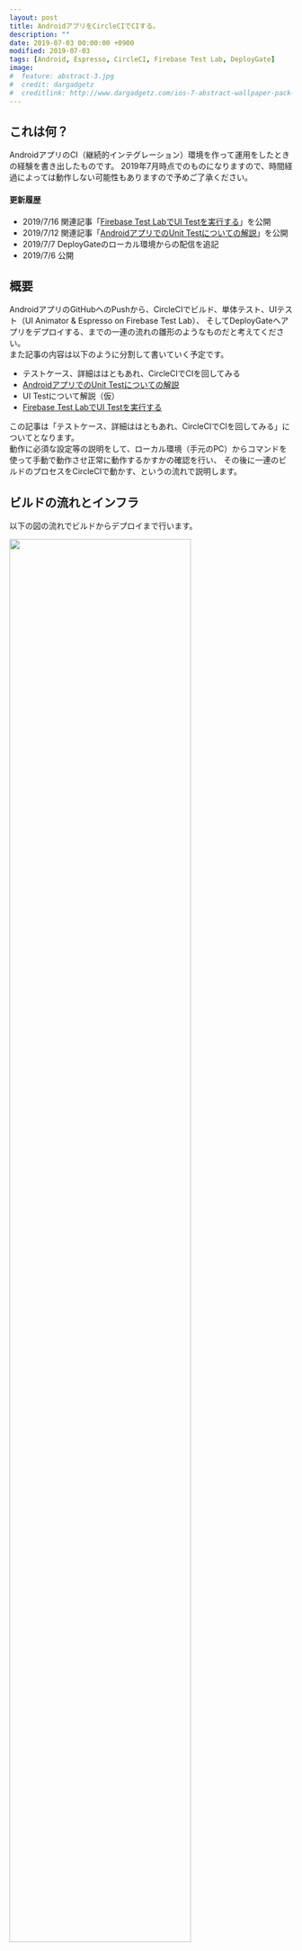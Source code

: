 ```yaml
---
layout: post
title: AndroidアプリをCircleCIでCIする。
description: ""
date: 2019-07-03 00:00:00 +0900
modified: 2019-07-03
tags: [Android, Espresso, CircleCI, Firebase Test Lab, DeployGate]
image:
#  feature: abstract-3.jpg
#  credit: dargadgetz
#  creditlink: http://www.dargadgetz.com/ios-7-abstract-wallpaper-pack-for-iphone-5-and-ipod-touch-retina/
---
```


## これは何？
AndroidアプリのCI（継続的インテグレーション）環境を作って運用をしたときの経験を書き出したものです。
2019年7月時点でのものになりますので、時間経過によっては動作しない可能性もありますので予めご了承ください。

#### 更新履歴

- 2019/7/16 関連記事「[Firebase Test LabでUI Testを実行する](./2019/07/10/ci-android-firebase-00.html)」を公開
- 2019/7/12 関連記事「[AndroidアプリでのUnit Testについての解説](./2019/07/10/ci-android-unittest-00.html)」を公開
- 2019/7/7 DeployGateのローカル環境からの配信を追記
- 2019/7/6 公開

## 概要
AndroidアプリのGitHubへのPushから、CircleCIでビルド、単体テスト、UIテスト（UI Animator & Espresso on Firebase Test Lab）、
そしてDeployGateへアプリをデプロイする、までの一連の流れの雛形のようなものだと考えてください。  
また記事の内容は以下のように分割して書いていく予定です。
- テストケース、詳細ははともあれ、CircleCIでCIを回してみる
- [AndroidアプリでのUnit Testについての解説](./2019/07/10/ci-android-unittest-00.html)
- UI Testについて解説（仮）
- [Firebase Test LabでUI Testを実行する](./2019/07/10/ci-android-firebase-00.html)

この記事は「テストケース、詳細ははともあれ、CircleCIでCIを回してみる」についてとなります。  
動作に必須な設定等の説明をして、ローカル環境（手元のPC）からコマンドを使って手動で動作させ正常に動作するかすかの確認を行い、
その後に一連のビルドのプロセスをCircleCIで動かす、というの流れで説明します。

## ビルドの流れとインフラ
以下の図の流れでビルドからデプロイまで行います。
<div class="post-image-center">
<img src="{{ site.url }}/images/2019/07/20190703-circleci_firebase_00.png" width="80%" />
</div>

1. 開発者がGitHubにコードをCommitしPushする
2. CircleCIでビルドのプロセスが開始され、Unitテストが実行される
3. UIテスト実行の為、CicleCIがFirebaseに向けてアプリ、テストケースを配信しUIテストを実行する
4. Firebase Test LabでUIテストが実行が完了したらレポートをCircleCIに配信する
5. DeployGateに向けてアプリを配信する

### 利用するインフラ
上記のプロセスを実行する為に、以下のインフラを利用します。おなじみの名前ばかりかもしれませんが・・・
- <p style="font-weight:bold;margin:0;"><a href="https://github.com">GitHub</a></p> Gitで操作するリポジトリを提供するクラウドサービス
- <p style="font-weight:bold;margin:0;"><a href="https://circleci.com/">CircleCI</a></p> CIを行ってくれるクラウドサービス
- <p style="font-weight:bold;margin:0;"><a href="https://console.firebase.google.com/">Firebase Test Lab</a></p>Google社が提供するmBaaSが提供するサービスの1つで、UIテスト（Espresso、UI Automator 2.0、XCTest）をクラウドで行うサービス
- <p style="font-weight:bold;margin:0;"><a href="https://deploygate.com/">Deploy Gate</a></p> ストア（Google Play、App Store）を通さないアプリ配布を実現するサービス（ベータテスト等に利用できる）

### 今回利用するAndroidのサンプルアプリ

#### ＞ サンプルアプリのコード
Unit Test、UI Testを行う為に強引に実装している部分があります。

- [UI Test Sample App](https://github.com/ryoyakawai/uitest_sample_android)

#### ＞ 機能の説明
サンプルアプリの機能は以下の通りです。

- 画面右下の赤色のFabをタップするとデバイスへのファイル書き込みの許可を求められる。
- デバイスへのファイル書き込みの許可の状態に関係なく、画面中央の文字列「Hello World!!」が「1」に変化する
- 更に、画面右下の赤色のFabをタップすると、タップ毎に1つづつインクリメントされた数字が表示される
- 画面右上の3点リーダをタップすると「Reset Counter」のボタンが出現し、タップするとカウンタが「0」に変化する

こんな↓動作をするアプリです。

<div class="post-image-center">
<img src="{{ site.url }}/images/2019/07/20190703-uitestsampleapp_00.png" style="border-radius:8px"/>
</div>

## サンプルアプリの実装のアーキテクチャ
サンプルアプリのアーキテクチャはMVP(Model-View-Presenter)で構成されていて、Activityは1つです。  
また今回のサンプルアプリの仕様（上記）ですと、Model（DB、API等のデータソース）が必要のないアプリになってしまいますが、
Unit Testの為、外部のREST APIへ接続を行い、データを取得しConsole出力をするロジックが無駄に実装しています。  
アーキテクチャは図にすると以下のような構成です。図内では、Classが1つのブロックになっていて、ブロックの上部に白文字はInterfaceです。
例えば、MainActivityPresenterはMainActivityPresenterContractのInterfaceで構成されたClass、
よって、MainActivityInteractorはInterfaceを規定していないClassであることを表しています。

<div class="post-image-center">
<img src="{{ site.url }}/images/2019/07/20190703-mvp-diagram-00.png" width="90%"/>
</div>

それでは、できるだけサクッとCircleCIでCIを回してみましょう。

## 事前準備：リポジトリを作成する
実際に動作させる場合は、上記のURLのコードをFork等をして自前で専用のリポジトリGitHubにご用意ください。

## <a name="aboutunittest">Unit Testについて
（関連記事「[AndroidアプリでのUnit Testについての解説](./2019/07/10/ci-android-unittest-00.html)」）  
  
[JUnit](https://junit.org/junit4/)を使ってUnit Testを実行します。AndroidでのUnit Testの定番です。
モックは[Mockito](https://site.mockito.org/)を使います。
サンプルアプリのUnit TestはPresenterとやり取りを横取りする形で行います。
上の図の **「Point for Unit Testing」** と書かれた矢印のポイントがそこです。

### Unit Testの概要
コードは[このディレクトリ](https://github.com/ryoyakawai/uitest_sample_android/tree/master/app/src/test/java/com/example/uitestsample)に配置しています。

Unit Testのスクリプトはこのファイルです。

- [MainActivityUnitTest.kt](https://github.com/ryoyakawai/uitest_sample_android/blob/master/app/src/test/java/com/example/uitestsample/MainActivityUnitTest.kt)

共通で使うであろう機能をMethod化して集めたClassがこちら。

- [unittestuitls/UnitTestUitls.kt](https://github.com/ryoyakawai/uitest_sample_android/blob/master/app/src/test/java/com/example/uitestsample/unittestuitls/UnitTestUitls.kt)

テストとしては、先程説明したModelにアプリの動作に対しては無駄に実装したREST APIへ接続するロジックを使います。
REST APIからデータを取得し、取得したデータを元に正しくViewに反映される動作をするかの確認を行うのが目的です。  
サンプルアプリの接続先REST APIは[JSONPlaceholder](https://jsonplaceholder.typicode.com/)です。接続するURLは[/comments?postId=1](https://jsonplaceholder.typicode.com/comments?postId=1)で、`postId`が同一であれば常に同じ値のJSONを返してくれます。常に同じJSONを返してくれるとはいえ、Unit Testではより確実性を高めたい、つまり、相手のサーバの状態に関係なく確実に同じJSONを取得できることを保証したいです。ですので、このUnit Testでは[Mockito](https://site.mockito.org/)を使ってJSONPlaceholderのAPIをMock（モック）することで確実に同一のJSONを受け取れるようにしています。  
<br>
テストのケースは2つです。その内容は以下の通りです。
- HTTPレスポンスコード200でJSONを正しく受け取った場合の値の確認とViewに対する動作の確認
- HTTPレスポンスコード500を受け取った場合のViewに対する動作確認
  
なお、Unit Testの書き方（お作法）、テストケース詳細は別エントリの[AndroidアプリでのUnit Testについての解説](./2019/07/10/ci-android-unittest-00.html)で説明しています。


### Unit Testをローカル環境で動作させてみる
手元で動作させてみましょう。Terminalでコードのトップに移動して以下のコマンドを実行すると、こんな出力が出てくるはずです。  

```shell
$ ./gradlew :app:testDebugUnitTest;

> Task :app:testDebugUnitTest
com.example.uitestsample.MainActivityUnitTest > sampleUnit500ServerErrorTest PASSED
com.example.uitestsample.MainActivityUnitTest > sampleUnitDataFetchSuccessTest PASSED
com.example.uitestsample.MainActivityUnitTest > sampleUnit400BadRequestTest PASSED

> Task :app:testReleaseUnitTest
com.example.uitestsample.MainActivityUnitTest > sampleUnit500ServerErrorTest PASSED
com.example.uitestsample.MainActivityUnitTest > sampleUnitDataFetchSuccessTest PASSED
com.example.uitestsample.MainActivityUnitTest > sampleUnit400BadRequestTest PASSED

BUILD SUCCESSFUL in 8s
40 actionable tasks: 10 executed, 30 up-to-date
```

**「BUILD SUCCESSFUL in XXs」** が出たら **Unit TestはテストケースをすべてSuccessで終了した** という意味になります。また、ここでWarning等のメッセージが出た場合、できる限り修正してメッセージが表示されないようにすることをオススメします。  
これでUnit Testの準備は完了です。

## UI Testについて
[Espresso](https://developer.android.com/training/testing/espresso)、[UI Automator](https://developer.android.com/training/testing/ui-automator)を使っています。それぞれの特徴は以下の通りです。

<div class="post-image-center">
<img src="{{ site.url }}/images/2019/07/20190703-uitesttool_00.png" width="50%"/>
</div>

#### Espresso
「to write concise, beautiful, and reliable Android UI tests」と公式サイトには説明されています。特定のアプリのUIに対してのスクリプトで動作をさせることを可能にするテストフレームワークです。単一のアプリの操作を自動化する場合に使うとよいでしょう。Google社が開発していますので、Anroidの公式のテストツールと言ってよいでしょう。

#### UI Automator
「suitable for cross-app functional UI testing across system and installed apps.」と公式サイトに説明されている通りで、Espressoと比べると、よりAndroidのOSに近い側に位置しているテストフレームワークで、複数アプリを行き来するよう動作をスクリプトで定義することの可能です。Espressoとは違い、複数のアプリの操作を自動化する場合に使うとよいでしょう。こちらもEspressoと同じくGoogle社が開発していますので、Anroidの公式のテストツールと言ってよいでしょう。

### UI Testの概要
コードは[このディレクトリ](https://github.com/ryoyakawai/uitest_sample_android/tree/master/app/src/androidTest/java/com/example/uitestsample)に配置しています。

UI Testのスクリプトはこのファイルです。

- [MainActivityInstrumentedTest.kt](https://github.com/ryoyakawai/uitest_sample_android/blob/master/app/src/androidTest/java/com/example/uitestsample/MainActivityInstrumentedTest.kt)

共通で使うであろう機能をMethod化して集めたClassがこちら。

- [uitestutils/UiTestUtils.kt](https://github.com/ryoyakawai/uitest_sample_android/blob/master/app/src/androidTest/java/com/example/uitestsample/uitestutils/UiTestUtils.kt)
  
テストのケースは3つです。その内容は以下の通りです。
- パッケージ名を確認する
- アプリ起動時の画面の文字列の確認をする
- アプリ起動後、各ボタンが正しく機能し、画面表示が仕様通り更新されるかを確認する
  
なお、UI Test（Espresso、UI AUtomator）の書き方（お作法）、テストケース詳細は別エントリの「UI Testについての解説（仮）」で説明する予定です。

### UI Testをローカル環境で動作させてみる
手元で動作させてみましょう。Terminalのコマンドラインからコードのトップディレクトリに移動して以下のコマンドを実行すると、こんな↓が出力が出てくるはずです。  

```shell
$ ./gradlew :app:connectedAndroidTest; // ← ./gradlew cAT でもOK

> Task :app:connectedDebugAndroidTest
01:52:09 V/ddms: execute: running am get-config
01:52:09 V/ddms: execute 'am get-config' on 'emulator-5554' : EOF hit. Read: -1
01:52:09 V/ddms: execute: returning
01:52:09 D/app-debug.apk: Uploading app-debug.apk onto device 'emulator-5554'
01:52:09 D/Device: Uploading file onto device 'emulator-5554'
....
01:52:13 V/ddms: execute: running pm install -r -t "/data/local/tmp/test-services-1.0.2.apk"
01:52:13 V/ddms: execute 'pm install -r -t "/data/local/tmp/test-services-1.0.2.apk"' on 'emulator-5554' : EOF hit. Read: -1
01:52:13 V/ddms: execute: returning
01:52:13 V/ddms: execute: running rm "/data/local/tmp/test-services-1.0.2.apk"
01:52:13 V/ddms: execute 'rm "/data/local/tmp/test-services-1.0.2.apk"' on 'emulator-5554' : EOF hit. Read: -1
01:52:13 V/ddms: execute: returning
01:52:13 D/app-debug-androidTest.apk: Uploading app-debug-androidTest.apk onto device 'emulator-5554'
01:52:13 D/Device: Uploading file onto device 'emulator-5554'
....
androidx.test.internal.runner.junit3.DelegatingFilterableTestSuite > [API_27_Pixel_2(AVD) - 8.1.0] SKIPPED
01:52:20 V/InstrumentationResultParser: INSTRUMENTATION_STATUS_CODE: -3
01:52:21 V/InstrumentationResultParser: INSTRUMENTATION_STATUS: class=androidx.test.internal.runner.junit3.DelegatingTestSuite
01:52:21 V/InstrumentationResultParser: INSTRUMENTATION_STATUS: current=3
01:52:21 V/InstrumentationResultParser: INSTRUMENTATION_STATUS: id=AndroidJUnitRunner
01:52:21 V/InstrumentationResultParser: INSTRUMENTATION_STATUS: numtests=8
....
01:53:07 V/InstrumentationResultParser: Time: 48.21
01:53:07 V/InstrumentationResultParser:
01:53:07 V/InstrumentationResultParser: OK (3 tests)
....
01:53:07 V/ddms: execute: returning
01:53:07 V/ddms: execute: running pm uninstall com.example.uitestsample.test
01:53:07 V/ddms: execute 'pm uninstall com.example.uitestsample.test' on 'emulator-5554' : EOF hit. Read: -1
01:53:07 V/ddms: execute: returning
01:53:07 V/ddms: execute: running pm uninstall com.example.uitestsample
01:53:07 V/ddms: execute 'pm uninstall com.example.uitestsample' on 'emulator-5554' : EOF hit. Read: -1
01:53:07 V/ddms: execute: returning

BUILD SUCCESSFUL in 1m 1s
51 actionable tasks: 10 executed, 41 up-to-date
```

Unit Testのときと同じく、**「BUILD SUCCESSFUL in XXs」** が出たら **UI TestはテストケースをすべてSuccessで終了した** という意味になります。また、ここもUnit Testのときと同様にWarning等のメッセージが出てきたら、でいる限り修正することをオススメします。  

## Firebase Test Labでテストを行う

### <a name="aboutfirebasetestlab">Firebase Test Labとは</a>

Firebase Test LabはFirebaseがの1つのサービスとして提供されているクラウドでUI Testを行うプラットフォームです。Android(Espresso、UI Automator)、iOS(XCTest)で書かれたテストの実行に対応しています。操作は以下の2つの方法が提供されています。  
  
- [ブラウザから操作を行う](https://console.firebase.google.com/)
- Google Cloud SDKのCLIを利用してコマンドラインから[Cloud Testing API](https://console.cloud.google.com/marketplace/details/google/testing.googleapis.com?project=uitest-sample-android&folder=&organizationId=)で動作させる方法

どちらもの方法を使っても結果はブラウザ上で動作している[FirebaseのConsole](console.firebase.google.com)（下図↓）から閲覧が可能になります。

<div class="post-image-center">
<img src="{{ site.url }}/images/2019/07/20190703-console-firebasetestlab_00.png" width="80%" style="border-radius:4px;border:1px solid #eeeeee"/>
</div>

ここではGoogle Cloud SDKのCLIからCloud Testing APIを使う方法で実行します。
Google Cloud SDKのCLIから使う場合は以下の2つのAPIを有効にする必須です。必ず以下のリンクから利用するプロジェクトで有効にしてください。

- [Cloud Testing API](https://console.cloud.google.com/marketplace/details/google/testing.googleapis.com)
- [Cloud Tool Results API](https://console.cloud.google.com/marketplace/details/google/toolresults.googleapis.com)

（Firebase Test Labの設定については「[Firebase Test LabでUI Testを実行する](./2019/07/10/ci-android-firebase-00.html)」で詳しく説明しています。）


### Firebase Test Labをローカル環境で動作させてみる
[FirebaseでのProjectの設定](https://firebase.google.com/docs/test-lab)、GCPのアカウントの準備、[Google Cloud SDKのCLIは準備](https://cloud.google.com/sdk/downloads)は済んでいると仮定します。  
また既にローカルでUIテストの動作確認も済んでいますので、早速UIテストをFirebase Test Labで動かしてみます。  
（[Firebase Test LabでUI Testを実行する](./2019/07/10/ci-android-firebase-00.html)」でも詳しく説明しています。）

```shell
// Cloud Testing APIを有効にしたアカウントでログインし、CLIの向き先Projectを切替える
$ gcloud auth;
$ gcloud config set project [PROJECT ID];
```

続いて、Cloud Testing APIでUIテストを実行する為に以下をコンソールで実行します。  
環境変数で変数を指定して実行していますが、ここではテキストを入力してもOKです。
CircleCIでは環境変数で指定することが望ましいのでそれに習っています。
この記事内の他の項目でも環境変数を使う理由は同一です。

```shell
$ TIME=$(date "+%Y%m%d_%H%M");
$ BK_OBJ_NAME="[保存するバケットのディレクトリ名]/${TIME}[今回のテストを保存するディレクトリ]";
$ GOOGLE_PROJECT_ID="[PROJECT ID]";

// コマンドを改行するときは末尾のスペースを忘れずに入れてください。
$ gcloud firebase test android run \
 --type instrumentation \
 --app ./app/build/outputs/apk/debug/app-debug.apk \
 --test ./app/build/outputs/apk/androidTest/debug/app-debug-androidTest.apk \
 --test-targets "class com.example.uitestsample.MainActivityInstrumentedTest" \
 --results-dir $BK_OBJ_NAME \
 --results-bucket cloud-test-${GOOGLE_PROJECT_ID} \
 --directories-to-pull /sdcard/uitest/ \
 --device model=Pixel2,version=26,locale=en_US,orientation=portrait \
 --use-orchestrator \
 --timeout 120s;
```
  
実行開始が成功するとFirebaseのConsoleにこんな形↓で1行追加されます。
<div class="post-image-center">
<img src="{{ site.url }}/images/2019/07/20190703-firebase-begin-test_00.png" width="80%" style="border-radius:4px;border:1px solid #eeeeee"/>
</div>


テストが終了しするとこのような出力がコンソールにされます。  

```shell
Have questions, feedback, or issues? Get support by visiting:
  https://firebase.google.com/support/

Uploading [./app/build/outputs/apk/debug/app-debug.apk] to Firebase Test Lab...
Uploading [./app/build/outputs/apk/androidTest/debug/app-debug-androidTest.apk] to Firebase Test Lab...
Raw results will be stored in your GCS bucket at [https://console.developers.google.com/storage/browser/[PROJECT ID]/cloud-test-uitest-sample-android/20190705-xxxxxx02/]

Test [matrix-3dp8juo0wx533] has been created in the Google Cloud.
Firebase Test Lab will execute your instrumentation test on 1 device(s).
Creating individual test executions...done.

Test results will be streamed to [https://console.firebase.google.com/project/[PROJECT ID]/testlab/histories/bh.xxxxxxxxx/matrices/918190477175429xxxx].
16:25:19 Test is Pending
16:25:40 Starting attempt 1.
16:25:40 Test is Running
16:26:42 Started logcat recording.
16:26:42 Preparing device.
16:27:15 Logging in to Google account on device.
16:27:15 Installing apps.
16:27:28 Retrieving Pre-Test Package Stats information from the device.
16:27:28 Retrieving Performance Environment information from the device.
16:27:28 Started crash detection.
16:27:28 Started crash monitoring.
16:27:28 Started performance monitoring.
16:27:42 Started video recording.
16:27:42 Starting instrumentation test.
16:28:21 Completed instrumentation test.
16:28:34 Stopped performance monitoring.
16:28:41 Stopped crash monitoring.
16:28:47 Stopped logcat recording.
16:28:47 Retrieving Post-test Package Stats information from the device.
16:28:47 Logging out of Google account on device.
16:28:53 Done. Test time = 51 (secs)
16:28:53 Starting results processing. Attempt: 1
16:29:00 Completed results processing. Time taken = 7 (secs)
16:29:00 Test is Finished

Instrumentation testing complete.

More details are available at [https://console.firebase.google.com/project/[PROJECT ID]/testlab/histories/bh.xxxxxxxxx/matrices/918190477175429xxxx].
┌─────────┬──────────────────────────┬─────────────────────┐
│ OUTCOME │     TEST_AXIS_VALUE      │     TEST_DETAILS    │
├─────────┼──────────────────────────┼─────────────────────┤
│ Passed  │ Pixel2-26-en_US-portrait │ 3 test cases passed │
└─────────┴──────────────────────────┴─────────────────────┘
```

出力されている **GCS bucket**、**More details are availabl at** として表示されているURLにアクセスするとテスト結果が書き出されているはずです。閲覧はブラウザから可能です。

## DeployGateを準備する
[ここ](https://docs.deploygate.com/docs/quickstart#section--)を参考に、**サインアップ**、**アプリをアップロード** まで済ませましょう。

### DeployGateにローカル環境から配信してみる
#### <a name="deploygateapikey">DeplotGateのAPI keyを取得</a>
DeployGateのサイトにログインをして[https://deploygate.com/settings](https://deploygate.com/settings)の最下段に表示されています。

<div class="post-image-center">
<img src="{{ site.url }}/images/2019/07/20190703-deploygate_key_00.png" width="80%" style="border-radius:4px;border:1px solid #eeeeee"/>
</div>

これを環境変数として設定します。
ついでにユーザID（DeployGateのユーザーID）とAPKへのPathも環境変数に設定してしまいましょう。

```shell
$ DEPLOYGATE_API_KEY="[取得したAPI key]";
$ USERNAME="[DeployGateのユーザID]";
$ APK_PATH=app/build/outputs/apk/debug/app-debug.apk;
```

#### <a name="deploytodeploygate">DeployGateに配信する</a>
以下のコマンドで配信します。メッセージをリッチにするために環境変数を少々追加しています。

```shell
$ TIME=$(date "+%Y/%m/%d %H:%M");
$ COMMIT_HASH=$(git log --format="%H" -n 1 | cut -c 1-8);
$ curl -F "file=@${APK_PATH}" -F "token=${DEPLOYGATE_API_KEY}" -F "message=Build by CircleCI <${COMMIT_HASH}> (${TIME})" https://deploygate.com/api/users/${USERNAME}/apps
```

このような出力されるはずです。`"error":false`と表示されていたら配信成功です。

```shell
{"error":false,"results":{"name":"UITest Sample App","package_name":"com.example.uitestsample","labels":{},"os_name":"Android",..../secure.gravatar.com/avatar/410d1a2cc20ac9675664df7de253156b?s=218\u0026d=mm"}}}
```

DeployGateのウェブ管理コンソール（URLは`https://deploygate.com/users/[DeployGateのユーザID]/apps/[アプリのPackage名]`）では、以下のように赤四角のリストにアイテムが追加されているはずです。

<div class="post-image-center">
<img src="{{ site.url }}/images/2019/07/20190703-deploygateadminconsole_00.png" width="80%" style="border-radius:4px;border:1px solid #eeeeee"/>
</div>
<br />
ビルドのプロセスをローカル環境から手動で回すことの確認まで行いましたので、CircleCI上で動かしてみます。


## CircleCIの設定をする
[`.circleci/config.yml`](https://github.com/ryoyakawai/uitest_sample_android/blob/master/.circleci/config.yml)が設定ファイルになります。  
動作させるには環境変数として`DEPLOYGATE_API_KEY`、`GCLOUD_SERVICE_KEY`、`GOOGLE_PROJECT_ID`の設定が必須です。
それぞれの値の取得方法は以下になります。

### `DEPLOYGATE_API_KEY`
DeployGateのサイトにログインをして[https://deploygate.com/settings](https://deploygate.com/settings)の最下段に表示されています。
（上記 **<a href="#deploygateapikey">「DeplotGateのAPI keyを取得」</a>** の項目で説明しているAPI keyと同じです）

### `GOOGLE_PROJECT_ID`、`GCLOUD_SERVICE_KEY`

`GOOGLE_PROJECT_ID`はJSON形式のファイルの内容をbase64にした値です。

1. 下↓の左図のように(1)でPROJECT_IDを選択し（ここで選択した文字列が`GOOGLE_PROJECT_ID`となります）、(2)のように [IAM & admin] > [Service account] を選択してアカウントを作成します
2. 次に[IAM & admin]を表示し、下↓の右図のように先程作成したアカウントの右側の鉛筆マークをクリックして、**Firebase Test Lab Admin** を追加します
3. 再度[IAM & admin] > [Service account]を表示して、作成したアカウントの右側にある3点リーダをクリックしてJSONフォーマットのキーを作成しダウンロードします

<div class="post-image-center">
<img src="{{ site.url }}/images/2019/07/20190703-serviceaccount_00.png" width="40%" style="border-radius:4px;border:1px solid #eeeeee; margin-right: 10px"/>
<img src="{{ site.url }}/images/2019/07/20190703-serviceaccount_01.png" width="55%" style="border-radius:4px;border:1px solid #eeeeee"/>
</div>


そしてダウンロードしたJSONフォーマットのキーをbase64形式に書き出します。この文字列をCircleCIに環境変数`GCLOUD_SERVICE_KEY`として登録してください。

```bash
$ base64 -i [PATH TO JSON FILE];
```

## CicleCIに環境変数として登録
取得した3つの値を`DEPLOYGATE_API_KEY`、`GOOGLE_PROJECT_ID`、`GCLOUD_SERVICE_KEY`を以下の図のように登録します。  
対象のプロジェクトを選択し[Settings]を表示して、左ペインのメニューから[BUILD SETTINGS] > [Environment Variables]に保存します。完了すると以下の図のようになります。
画面上は指定した値の最後の4文字のみ表示された状態となります。

<div class="post-image-center">
<img src="{{ site.url }}/images/2019/07/20190703-circleci-stting_00.png" width="80%" style="border-radius:4px;border:1px solid #eeeeee"/>
</div>

## リポジトリにPushしてCircleCI上でBuildを動かす

設定は完了しましたので、準備したリポジトリのMasterブランチにコードをPushします。  
PushするとCircleCI上でBuildのプロセスが動き始めます。今後はMasterにPush、またはMergeするとBuildプロセスが走るようになります。

### 実行結果のレポートを閲覧する
ビルドの結果はCircleCIのサイトから確認することが可能です。成功すると以下のようになるでしょう。  
また、Unit Testの結果は **Artifacts** のタブから確認することが可能です。（下図）  

<div class="post-image-center">
<img src="{{ site.url }}/images/2019/07/20190703-circleci-result_00.png" width="80%" style="border-radius:4px;border:1px solid #eeeeee"/>
</div>

UI Testのも確認は可能です。Successの場合はそれでよいのですが、Failしている場合の詳細結果は下図のようにFirebaseのConsoleから確認してください。また、下図の赤丸内の **Test Result** をクリックするとその他のデータが閲覧可能となっています。

<div class="post-image-center">
<img src="{{ site.url }}/images/2019/07/20190703-firebase-access-to-gcp_00.png" width="80%" style="border-radius:4px;border:1px solid #eeeeee"/>
</div>

### DeployGateへの配信を確認
**<a href="#deploytodeploygate">「DeployGateに配信する」</a>** の項目での結果のようにリストにアイテムが追加されているはずです。

## おわりに
AndroidアプリをCircleCI上でCIする流れを説明してきました。この流れでCIを回していきます。長くなってしまいましたが、いかがでしたでしょうか？  
この流れを作るのに多くのサイトにお世話になりました。この記事をご覧になっている方々がサクっとCI環境を作成することができることで、
世界を変えるであろう素晴らしいアプリの開発に時間を注ぐことに少しでもお力になれたら嬉しいです。  
なお、今回のUI Testはネットワークアクセスに依存する部分が少なかったのですが、そうでない場合は結果が不安定になりがちですので、通信中なのか、通信は完了しているのかについての何らかの目印をつける、だったりその他の工夫が必要になります。そういったところも何らかの形で共有していきたいと思っています。  
  
それでは、引き続き詳細な解説についてもがんばって書いていきますのでよろしくお願いします。
